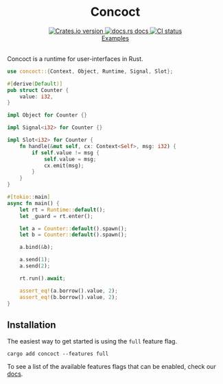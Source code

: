 <div align="center">
  <h1>Concoct</h1>
  
 <a href="https://crates.io/crates/concoct">
    <img src="https://img.shields.io/crates/v/concoct?style=flat-square"
    alt="Crates.io version" />
  </a>
  <a href="https://docs.rs/concoct">
    <img src="https://img.shields.io/badge/docs-latest-blue.svg?style=flat-square"
      alt="docs.rs docs" />
  </a>
   <a href="https://github.com/concoct-rs/concoct/actions">
    <img src="https://github.com/matthunz/concoct/actions/workflows/rust.yml/badge.svg"
      alt="CI status" />
  </a>
</div>

<div align="center">
 <a href="https://github.com/concoct-rs/concoct/tree/main/examples">Examples</a>
</div>

<br />

Concoct is a runtime for user-interfaces in Rust.

```rust
use concoct::{Context, Object, Runtime, Signal, Slot};

#[derive(Default)]
pub struct Counter {
    value: i32,
}

impl Object for Counter {}

impl Signal<i32> for Counter {}

impl Slot<i32> for Counter {
    fn handle(&mut self, cx: Context<Self>, msg: i32) {
        if self.value != msg {
            self.value = msg;
            cx.emit(msg);
        }
    }
}

#[tokio::main]
async fn main() {
    let rt = Runtime::default();
    let _guard = rt.enter();

    let a = Counter::default().spawn();
    let b = Counter::default().spawn();

    a.bind(&b);

    a.send(1);
    a.send(2);

    rt.run().await;

    assert_eq!(a.borrow().value, 2);
    assert_eq!(b.borrow().value, 2);
}
```

## Installation
The easiest way to get started is using the `full` feature flag.

```
cargo add concoct --features full
```

To see a list of the available features flags that can be enabled, check our [docs](https://docs.rs/concoct/latest/concoct/#feature-flags).
